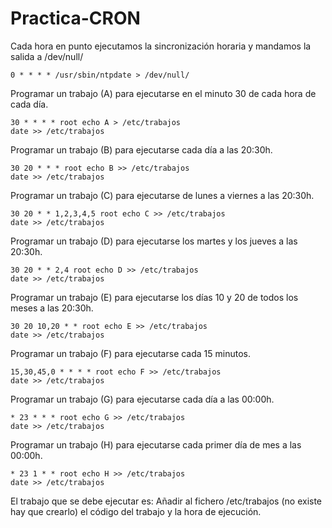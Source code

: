 # Practica-CRON
Cada hora en punto ejecutamos la sincronización horaria y mandamos la salida a /dev/null/
~~~
0 * * * * /usr/sbin/ntpdate > /dev/null/
~~~

Programar un trabajo (A) para ejecutarse en el minuto 30 de cada hora de cada día.
~~~
30 * * * * root echo A > /etc/trabajos
date >> /etc/trabajos
~~~
Programar un trabajo (B) para ejecutarse cada día a las 20:30h.
~~~
30 20 * * * root echo B >> /etc/trabajos
date >> /etc/trabajos
~~~
Programar un trabajo (C) para ejecutarse de lunes a viernes a las 20:30h.
~~~
30 20 * * 1,2,3,4,5 root echo C >> /etc/trabajos
date >> /etc/trabajos
~~~
Programar un trabajo (D) para ejecutarse los martes y los jueves a las 20:30h.
~~~
30 20 * * 2,4 root echo D >> /etc/trabajos
date >> /etc/trabajos
~~~
Programar un trabajo (E) para ejecutarse los días 10 y 20 de todos los meses a las 20:30h.
~~~
30 20 10,20 * * root echo E >> /etc/trabajos
date >> /etc/trabajos
~~~
Programar un trabajo (F) para ejecutarse cada 15 minutos.
~~~
15,30,45,0 * * * * root echo F >> /etc/trabajos
date >> /etc/trabajos
~~~
Programar un trabajo (G) para ejecutarse cada día a las 00:00h.
~~~
* 23 * * * root echo G >> /etc/trabajos
date >> /etc/trabajos
~~~
Programar un trabajo (H) para ejecutarse cada primer día de mes a las 00:00h.
~~~
* 23 1 * * root echo H >> /etc/trabajos
date >> /etc/trabajos
~~~
El trabajo que se debe ejecutar es:
Añadir al fichero /etc/trabajos (no existe hay que crearlo) el código del trabajo y la hora de ejecución.
